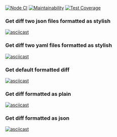 [![Node CI](https://github.com/nickolay7/frontend-project-lvl2/workflows/hexlet-check/badge.svg)](https://github.com/nickolay7/frontend-project-lvl2/actions)
[![Maintainability](https://api.codeclimate.com/v1/badges/52176ab4b00a974ce543/maintainability)](https://codeclimate.com/github/nickolay7/frontend-project-lvl2/maintainability)
[![Test Coverage](https://api.codeclimate.com/v1/badges/52176ab4b00a974ce543/test_coverage)](https://codeclimate.com/github/nickolay7/frontend-project-lvl2/test_coverage)

### Get diff two json files formatted as stylish

[![asciicast](https://asciinema.org/a/niJno3mTFZqdyQnZ0UQ1TjLPY.svg)](https://asciinema.org/a/niJno3mTFZqdyQnZ0UQ1TjLPY)

### Get diff two yaml files formatted as stylish

[![asciicast](https://asciinema.org/a/mPTKobCux1ft35tl8o6IRtxBo.svg)](https://asciinema.org/a/mPTKobCux1ft35tl8o6IRtxBo)

### Get default formatted diff

[![asciicast](https://asciinema.org/a/HTkxdXTjFz5NDnEv98UYJbnyf.svg)](https://asciinema.org/a/HTkxdXTjFz5NDnEv98UYJbnyf)

### Get diff formatted as plain

[![asciicast](https://asciinema.org/a/BjZwoMpjTAwP3tMLuzLQ3haxS.svg)](https://asciinema.org/a/BjZwoMpjTAwP3tMLuzLQ3haxS)

### Get diff formatted as json 

[![asciicast](https://asciinema.org/a/4ShH9ro6fPZ6ywsVFD3zNNk2w.svg)](https://asciinema.org/a/4ShH9ro6fPZ6ywsVFD3zNNk2w)